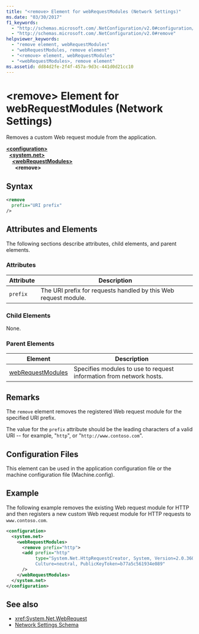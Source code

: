 ```yaml
---
title: "<remove> Element for webRequestModules (Network Settings)"
ms.date: "03/30/2017"
f1_keywords: 
  - "http://schemas.microsoft.com/.NetConfiguration/v2.0#configuration/system.net/webRequestModules/remove"
  - "http://schemas.microsoft.com/.NetConfiguration/v2.0#remove"
helpviewer_keywords: 
  - "remove element, webRequestModules"
  - "webRequestModules, remove element"
  - "<remove> element, webRequestModules"
  - "<webRequestModules>, remove element"
ms.assetid: dd84d2fe-2f4f-457a-9d3c-441d0d21cc10
---
```

# \<remove> Element for webRequestModules (Network Settings)
Removes a custom Web request module from the application.  
  
[**\<configuration>**](../configuration-element.md)  
&nbsp;&nbsp;[**\<system.net>**](system-net-element-network-settings.md)  
&nbsp;&nbsp;&nbsp;&nbsp;[**\<webRequestModules>**](webrequestmodules-element-network-settings.md)  
&nbsp;&nbsp;&nbsp;&nbsp;&nbsp;&nbsp;**\<remove>**  
  
## Syntax  
  
```xml  
<remove   
  prefix="URI prefix"   
/>  
```  
  
## Attributes and Elements  
 The following sections describe attributes, child elements, and parent elements.  
  
### Attributes  
  
|**Attribute**|**Description**|  
|-------------------|---------------------|  
|`prefix`|The URI prefix for requests handled by this Web request module.|  
  
### Child Elements  
 None.  
  
### Parent Elements  
  
|**Element**|**Description**|  
|-----------------|---------------------|  
|[webRequestModules](webrequestmodules-element-network-settings.md)|Specifies modules to use to request information from network hosts.|  
  
## Remarks  
 The `remove` element removes the registered Web request module for the specified URI prefix.  
  
 The value for the `prefix` attribute should be the leading characters of a valid URI -- for example, "`http`", or "`http://www.contoso.com`".  
  
## Configuration Files  
 This element can be used in the application configuration file or the machine configuration file (Machine.config).  
  
## Example  

The following example removes the existing Web request module for HTTP and then registers a new custom Web request module for HTTP requests to `www.contoso.com`.
  
```xml  
<configuration>  
  <system.net>  
    <webRequestModules>  
      <remove prefix="http">  
      <add prefix="http"  
           type="System.Net.HttpRequestCreator, System, Version=2.0.3600.0,  
           Culture=neutral, PublicKeyToken=b77a5c561934e089"  
      />  
    </webRequestModules>  
  </system.net>  
</configuration>  
```  
  
## See also

- <xref:System.Net.WebRequest>
- [Network Settings Schema](index.md)
